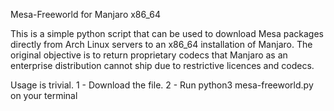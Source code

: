 Mesa-Freeworld for Manjaro x86_64

This is a simple python script that can be used to download Mesa packages directly from Arch Linux servers to an x86_64 installation of Manjaro. The original objective is to return proprietary codecs that Manjaro as an enterprise distribution cannot ship due to restrictive licences and codecs.

Usage is trivial. 
1 - Download the file.
2 - Run python3 mesa-freeworld.py on your terminal
